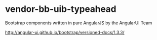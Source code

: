 # vendor-bb-uib-typeahead

Bootstrap components written in pure AngularJS by the AngularUI Team

http://angular-ui.github.io/bootstrap/versioned-docs/1.3.3/
